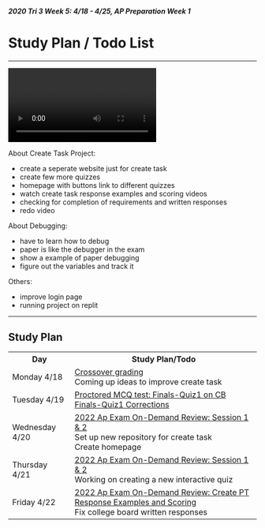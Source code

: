 ##### 2020 Tri 3 Week 5: 4/18 - 4/25, AP Preparation Week 1

# Study Plan / Todo List

---
<div id="video_wrapper">
  <video autoplay loop>
    <source src="https://drive.google.com/uc?export=view&id=18m1-WZ8y18p8BpGyCfZWXvNKYj7Fr0IX" type="video/mp4">
  </video>
</div>

About Create Task Project:
  - create a seperate website just for create task
  - create few more quizzes
  - homepage with buttons link to different quizzes
  - watch create task response examples and scoring videos
  - checking for completion of requirements and written responses
  - redo video

About Debugging:
- have to learn how to debug
- paper is like the debugger in the exam
- show a example of paper debugging
- figure out the variables and track it

Others:
- improve login page
- running project on replit

---

## Study Plan

<table id="plan">
   <tr>
   <th>Day</th>
   <th>Study Plan/Todo</th>
   </tr>

  <tr>
   <td>Monday 4/18</td>
    <td><a href=" "> Crossover grading </a> <br>
      <a> Coming up ideas to improve create task </a></td>
  </tr>  
  
  <tr>
   <td>Tuesday 4/19</td>
   <td><a href="https://apclassroom.collegeboard.org/103/assessments/results/45805839/performance"> Proctored MCQ test: Finals-Quiz1 on CB </a> <br>
    <a href=" "> Finals-Quiz1 Corrections </a></td>
  </tr> 
  
  <tr>
   <td>Wednesday 4/20</td>
   <td><a href="https://apclassroom.collegeboard.org/103/home?unit=-1">2022 Ap Exam On-Demand Review: Session 1 & 2</a> <br>
     <a>Set up new repository for create task</a><br>
     <a>Create homepage</a><br>
    </td>
  </tr> 
  
   <tr>
   <td>Thursday 4/21</td>
   <td><a href="https://apclassroom.collegeboard.org/103/home?unit=-1">2022 Ap Exam On-Demand Review: Session 1 & 2</a> <br>
       <a>Working on creating a new interactive quiz</a><br>
     </td>
  </tr> 
  
   <tr>
   <td>Friday 4/22</td>
   <td><a href="https://apclassroom.collegeboard.org/103/home?unit=-1">2022 Ap Exam On-Demand Review: Create PT Response Examples and Scoring</a><br>
      <a>Fix college board written responses</a><br>
     </td>
  </tr> 
  


